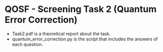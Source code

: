 # QOSF - Screening Task 2 (Quantum Error Correction)

+ Task2.pdf is a theoretical report about the task.
+ quantum_error_correction.py is the script that includes the answers of each question.
